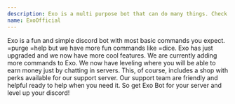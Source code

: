 ```yaml
---
description: Exo is a multi purpose bot that can do many things. Check it out.
name: ExoOfficial
---
```


Exo is a fun and simple discord bot with most basic commands you expect. =purge =help but we have more fun commands like =dice. Exo has just upgraded and we now have more cool features. We are currently adding more commands to Exo. We now have leveling where you will be able to earn money just by chatting in servers. This, of course, includes a shop with perks available for our support server. Our support team are friendly and helpful ready to help when you need it. So get Exo Bot for your server and level up your discord!
